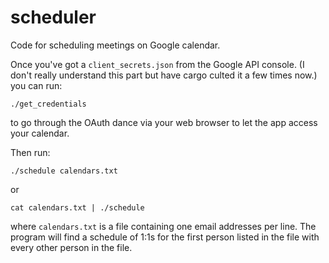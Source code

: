 # scheduler

Code for scheduling meetings on Google calendar.

Once you've got a `client_secrets.json` from the Google API console. (I don't really 
understand this part but have cargo culted it a few times now.) you can run:

```
./get_credentials
```

to go through the OAuth dance via your web browser to let the app access your calendar.

Then run:

```
./schedule calendars.txt
```

or

```
cat calendars.txt | ./schedule
```

where `calendars.txt` is a file containing one email addresses per line. The program will
find a schedule of 1:1s for the first person listed in the file with every other person
in the file.

